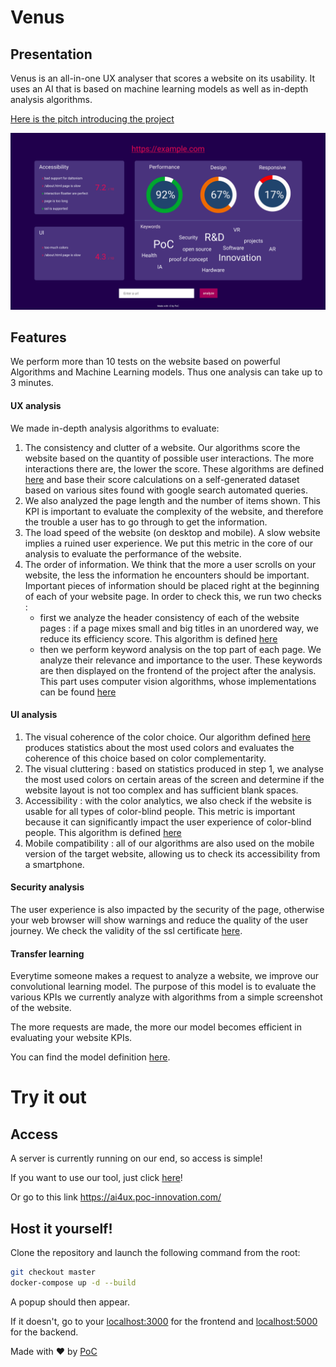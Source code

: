 # Venus

## Presentation
Venus is an all-in-one UX analyser that scores a website on its usability.
It uses an AI that is based on machine learning models as well as in-depth analysis algorithms.

[Here is the pitch introducing the project](https://www.youtube.com/watch?v=0OKr8xxV6LI)

![Screenshot](/.github/screen.png)

## Features

We perform more than 10 tests on the website based on powerful Algorithms and Machine Learning models. Thus one analysis can take up to 3 minutes.

#### UX analysis

We made in-depth analysis algorithms to evaluate:

1. The consistency and clutter of a website. Our algorithms score the website based on the quantity of possible user interactions. The more interactions there are, the lower the score. These algorithms are defined [here](https://github.com/AI4UX/2020_PoC/blob/master/back/clutter.py) and base their score calculations on a self-generated dataset based on various sites found with google search automated queries.
2. We also analyzed the page length and the number of items shown. This KPI is important to evaluate the complexity of the website, and therefore the trouble a user has to go through to get the information.
3. The load speed of the website (on desktop and mobile). A slow website implies a ruined user experience. We put this metric in the core of our analysis to evaluate the performance of the website.
4. The order of information. We think that the more a user scrolls on your website, the less the information he encounters should be important. Important pieces of information should be placed right at the beginning of each of your website page. In order to check this, we run two checks :
     * first we analyze the header consistency of each of the website pages : if a page mixes small and big titles in an unordered way, we reduce its efficiency score. This algorithm is defined [here](https://github.com/AI4UX/2020_PoC/blob/master/back/analysis.py)
     * then we perform keyword analysis on the top part of each page. We analyze their relevance and importance to the user. These keywords are then displayed on the frontend of the project after the analysis. This part uses computer vision algorithms, whose implementations can be found [here](https://github.com/AI4UX/2020_PoC/blob/master/back/analysis.py)


#### UI analysis

1. The visual coherence of the color choice. Our algorithm defined [here](https://github.com/AI4UX/2020_PoC/blob/master/back/color.py) produces statistics about the most used colors and evaluates the coherence of this choice based on color complementarity.
2. The visual cluttering : based on statistics produced in step 1, we analyse the most used colors on certain areas of the screen and determine if the website layout is not too complex and has sufficient blank spaces.
3. Accessibility : with the color analytics, we also check if the website is usable for all types of color-blind people. This metric is important because it can significantly impact the user experience of color-blind people. This algorithm is defined [here](https://github.com/AI4UX/2020_PoC/blob/master/back/color.py)
4. Mobile compatibility : all of our algorithms are also used on the mobile version of the target website, allowing us to check its accessibility from a smartphone.


#### Security analysis

The user experience is also impacted by the security of the page, otherwise your web browser will show warnings and reduce the quality of the user journey. We check the validity of the ssl certificate [here](https://github.com/AI4UX/2020_PoC/blob/master/back/analysis.py).

#### Transfer learning

Everytime someone makes a request to analyze a website, we improve our convolutional learning model. The purpose of this model is to evaluate the various KPIs we currently analyze with algorithms from a simple screenshot of the website.

The more requests are made, the more our model becomes efficient in evaluating your website KPIs.

You can find the model definition [here](https://github.com/AI4UX/2020_PoC/blob/master/back/models.py).

# Try it out

## Access

A server is currently running on our end, so access is simple!

If you want to use our tool, just click [here](https://ai4ux.poc-innovation.com/)!

Or go to this link https://ai4ux.poc-innovation.com/

## Host it yourself!

Clone the repository and launch the following command from the root:
```bash
git checkout master
docker-compose up -d --build
```
A popup should then appear.

If it doesn't, go to your [localhost:3000](http://localhost:3000) for the frontend and [localhost:5000](http://localhost:5000) for the backend.

Made with :heart: by [PoC](http://poc-innovation.com)
